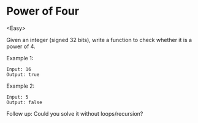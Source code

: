 # Power of Four

\<Easy>

Given an integer (signed 32 bits), write a function to check whether it is a
power of 4.

Example 1:

```
Input: 16
Output: true
```

Example 2:

```
Input: 5
Output: false
```

Follow up: Could you solve it without loops/recursion?

